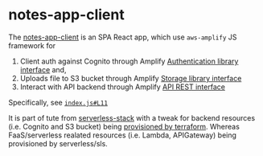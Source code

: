 # notes-app-client

The [notes-app-client](https://github.com/victorskl/serverless-tute/blob/master/notes-app-client/package.json) is an SPA React app, which use `aws-amplify` JS framework for 
1. Client auth against Cognito through Amplify [Authentication library interface](https://docs.amplify.aws/lib/auth/start/q/platform/js#re-use-existing-authentication-resource) and, 
2. Uploads file to S3 bucket through Amplify [Storage library interface](https://docs.amplify.aws/lib/storage/getting-started/q/platform/js#manual-setup-import-storage-bucket)
3. Interact with API backend through Amplify [API REST interface](https://docs.amplify.aws/lib/restapi/getting-started/q/platform/js#manual-setup-import-existing-rest-api)

Specifically, see [`index.js#L11`](https://github.com/victorskl/serverless-tute/blob/master/notes-app-client/src/index.js#L11)

It is part of tute from [serverless-stack](https://github.com/victorskl/serverless-tute/blob/master/SERVERLESS.md) with a tweak for backend resources (i.e. Cognito and S3 bucket) being [provisioned by terraform](https://github.com/victorskl/serverless-tute/tree/master/notes-app-terraform). Whereas FaaS/serverless realated resources (i.e.  Lambda, APIGateway) being provisioned by serverless/sls.
